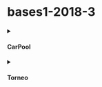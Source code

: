 # bases1-2018-3

<details>
 <summary><h4>CarPool</summary>

<details>
 <summary><h5>Modelo Conceptual</summary>
<img src="CarPool/image/modelo_conceptual.png" >
</details>

---

<details>
 <summary><h5>Modelo Fisico</summary>
<img src="CarPool/image/modelo_fisico.png" >
</details>

---
</details>
<details>
 <summary><h4>Torneo</summary>

<details>
 <summary><h5>Modelo Conceptual</summary>
<img src="Torneos/diagrama/img/model_con.png" >
</details>

---

<details>
 <summary><h5>Modelo Fisico</summary>
<img src="Torneos/diagrama/img/model_fisi.png" >
</details>

---

<details>
 <summary><h5>Entidad - Relacion</summary>
<img src="Torneos/diagrama/img/Diagrama_E-R.png" >
</details>

---
</details>
